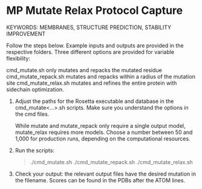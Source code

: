 MP Mutate Relax Protocol Capture
================================
KEYWORDS: MEMBRANES, STRUCTURE PREDICTION, STABILITY IMPROVEMENT


Follow the steps below. Example inputs and outputs are provided in the respective folders. 
Three different options are provided for variable flexibility:

   cmd_mutate.sh         only mutates and repacks the mutated residue
   cmd_mutate_repack.sh  mutates and repacks within a radius of the mutation site
   cmd_mutate_relax.sh   mutates and refines the entire protein with sidechain optimization. 

1) Adjust the paths for the Rosetta executable and database in the cmd_mutate<...>.sh scripts.
   Make sure you understand the options in the cmd files. 
	
   While mutate and mutate_repack only require a single output model, mutate_relax requires more
   models. Choose a number between 50 and 1,000 for production runs, depending on the computational resources. 

2) Run the scripts:

   > ./cmd_mutate.sh
   > ./cmd_mutate_repack.sh
   > ./cmd_mutate_relax.sh

3) Check your output: the relevant output files have the desired mutation in the filename.
   Scores can be found in the PDBs after the ATOM lines. 

